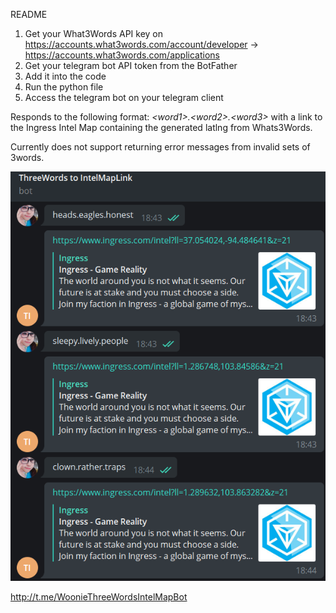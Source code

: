 README

1. Get your What3Words API key on https://accounts.what3words.com/account/developer → https://accounts.what3words.com/applications
2. Get your telegram bot API token from the BotFather
3. Add it into the code
4. Run the python file 
5. Access the telegram bot on your telegram client

Responds to the following format: *\<word1\>.\<word2\>.\<word3\>* with a link to the Ingress Intel Map containing the generated latlng from Whats3Words. 

Currently does not support returning error messages from invalid sets of 3words. 

![example](https://raw.githubusercontent.com/woonie/threewordstointelmap/master/3words.png)

http://t.me/WoonieThreeWordsIntelMapBot
